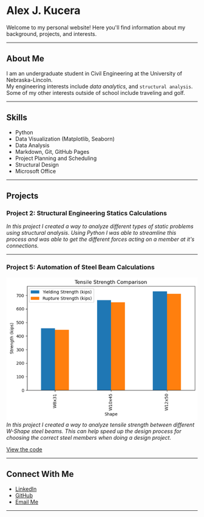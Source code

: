 # Alex J. Kucera

Welcome to my personal website! Here you'll find information about my background, projects, and interests.

---

## About Me

I am an undergraduate student in Civil Engineering at the University of Nebraska-Lincoln.  
My engineering interests include *data analytics*, and `structural analysis`. 
Some of my other interests outside of school include traveling and golf.

---

## Skills

- Python  
- Data Visualization (Matplotlib, Seaborn)  
- Data Analysis  
- Markdown, Git, GitHub Pages
- Project Planning and Scheduling
- Structural Design
- Microsoft Office

---

## Projects

### Project 2: Structural Engineering Statics Calculations 
*In this project I created a way to analyze different types of static problems using structural analysis. Using Python I was able to streamline this process and was able to get the different forces acting on a member at it's connections.*

---

### Project 5: Automation of Steel Beam Calculations
![Placeholder image](project5_tensilestrength.png)  
*In this project I created a way to analyze tensile strength between different W-Shape steel beams. This can help speed up the design process for choosing the correct steel members when doing a design project.*

[View the code]([https://github.com/yourusername/project1](https://github.com/AlexKucera99/alexkucera99.github.io/blob/2-project-5-automation-of-steel-beam-calculations/CIVE202_Spring2025_Project5_PythonCode.ipynb))

---

## Connect With Me

- [LinkedIn](https://www.linkedin.com/feed/?trk=guest_homepage-basic_nav-header-signin)  
- [GitHub](https://github.com/AlexKucera99)  
- [Email Me](mailto:alexkucera99@gmail.com)

---

